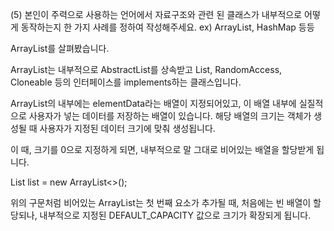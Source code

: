 
(5) 본인이 주력으로 사용하는 언어에서 자료구조와 관련 된 클래스가 내부적으로 어떻게 동작하는지 한 가지 사례를 정하여 작성해주세요. ex) ArrayList, HashMap 등등

ArrayList를 살펴봤습니다.

ArrayList는 내부적으로 AbstractList를 상속받고 List, RandomAccess, Cloneable 등의 인터페이스를 implements하는 클래스입니다.

ArrayList의 내부에는 elementData라는 배열이 지정되어있고, 이 배열 내부에 실질적으로 사용자가 넣는 데이터를 저장하는 배열이 있습니다.
해당 배열의 크기는 객체가 생성될 때 사용자가 지정된 데이터 크기에 맞춰 생성됩니다.

이 때, 크기를 0으로 지정하게 되면, 내부적으로 말 그대로 비어있는 배열을 할당받게 됩니다.

List<T> list = new ArrayList<>();

위의 구문처럼 비어있는 ArrayList는 첫 번째 요소가 추가될 때, 처음에는 빈 배열이 할당되나, 내부적으로 지정된 DEFAULT_CAPACITY 값으로 크기가 확장되게 됩니다.



